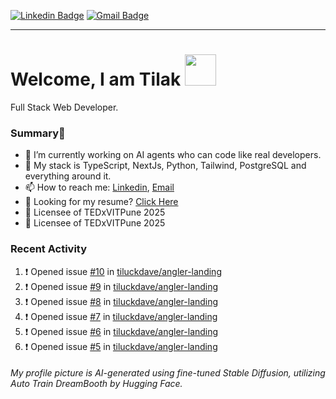 [![Linkedin Badge](https://img.shields.io/badge/-tiluckdave-blue?style=flat-square&logo=Linkedin&logoColor=white&link=https://www.linkedin.com/in/tiluckdave/)](https://www.linkedin.com/in/tiluckdave/)
[![Gmail Badge](https://img.shields.io/badge/-hello@tiluckdave.in-c14438?style=flat-square&logo=Gmail&logoColor=white&link=mailto:hello@tiluckdave.in)](mailto:hello@tiluckdave.in)

---

# Welcome, I am Tilak <img src="https://media.giphy.com/media/mGcNjsfWAjY5AEZNw6/giphy.gif" width="50">
Full Stack Web Developer.

### Summary👋
- 🔭 I’m currently working on AI agents who can code like real developers.
- 🧠 My stack is TypeScript, NextJs, Python, Tailwind, PostgreSQL and everything around it.
- 📫 How to reach me: [Linkedin](https://www.linkedin.com/in/tiluckdave/), [Email](mailto:hello@tiluckdave.in)
- 📄 Looking for my resume? [Click Here](https://tiluckdave.in/resume.pdf)
- 🎤 Licensee of TEDxVITPune 2025
- 🎤 Licensee of TEDxVITPune 2025

### Recent Activity
<!--START_SECTION:activity-->
1. ❗ Opened issue [#10](https://github.com/tiluckdave/angler-landing/issues/10) in [tiluckdave/angler-landing](https://github.com/tiluckdave/angler-landing)
2. ❗ Opened issue [#9](https://github.com/tiluckdave/angler-landing/issues/9) in [tiluckdave/angler-landing](https://github.com/tiluckdave/angler-landing)
3. ❗ Opened issue [#8](https://github.com/tiluckdave/angler-landing/issues/8) in [tiluckdave/angler-landing](https://github.com/tiluckdave/angler-landing)
4. ❗ Opened issue [#7](https://github.com/tiluckdave/angler-landing/issues/7) in [tiluckdave/angler-landing](https://github.com/tiluckdave/angler-landing)
5. ❗ Opened issue [#6](https://github.com/tiluckdave/angler-landing/issues/6) in [tiluckdave/angler-landing](https://github.com/tiluckdave/angler-landing)
6. ❗ Opened issue [#5](https://github.com/tiluckdave/angler-landing/issues/5) in [tiluckdave/angler-landing](https://github.com/tiluckdave/angler-landing)
<!--END_SECTION:activity-->




###### My profile picture is AI-generated using fine-tuned Stable Diffusion, utilizing Auto Train DreamBooth by Hugging Face.
